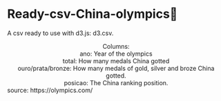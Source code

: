 # Ready-csv-China-olympics🥇

A csv ready to use with d3.js: d3.csv.
<div align="center";>
Columns:
</div>
<div align="center";>
ano: Year of the olympics
</div>
<div align="center";>
total: How many medals China gotted
</div>
<div align="center";>
ouro/prata/bronze: How many medals of gold, silver and broze China gotted.
</div>
<div align="center";>
posicao: The China ranking position.
</div>
source: https://olympics.com/
